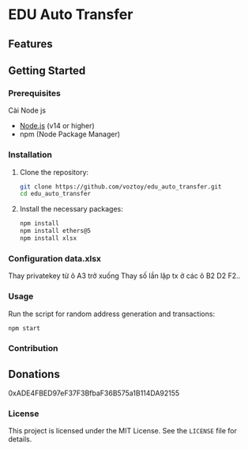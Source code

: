 # EDU Auto Transfer

## Features

## Getting Started

### Prerequisites

Cài Node js

- [Node.js](https://nodejs.org/) (v14 or higher)
- npm (Node Package Manager)

### Installation

1. Clone the repository:

   ```bash
   git clone https://github.com/voztoy/edu_auto_transfer.git
   cd edu_auto_transfer
   ```

2. Install the necessary packages:

   ```bash
   npm install
   npm install ethers@5
   npm install xlsx
   ```

### Configuration data.xlsx
Thay privatekey từ ô A3 trở xuống
Thay số lần lặp tx ở các ô B2 D2 F2..

### Usage

Run the script for random address generation and transactions:

   ```bash
   npm start
   ```


### Contribution


## Donations

0xADE4FBED97eF37F3BfbaF36B575a1B114DA92155

### License

This project is licensed under the MIT License. See the `LICENSE` file for details.
